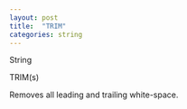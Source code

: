 ```yaml
---
layout: post
title:  "TRIM"
categories: string
---
```

String

TRIM(s)

Removes all leading and trailing white-space.

